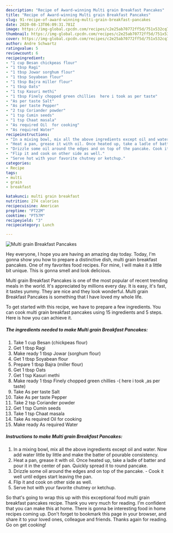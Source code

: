 ```yaml
---
description: "Recipe of Award-winning Multi grain Breakfast Pancakes"
title: "Recipe of Award-winning Multi grain Breakfast Pancakes"
slug: 91-recipe-of-award-winning-multi-grain-breakfast-pancakes
date: 2020-08-13T06:09:31.781Z
image: https://img-global.cpcdn.com/recipes/c2e25ab70772ff5d/751x532cq70/multi-grain-breakfast-pancakes-recipe-main-photo.jpg
thumbnail: https://img-global.cpcdn.com/recipes/c2e25ab70772ff5d/751x532cq70/multi-grain-breakfast-pancakes-recipe-main-photo.jpg
cover: https://img-global.cpcdn.com/recipes/c2e25ab70772ff5d/751x532cq70/multi-grain-breakfast-pancakes-recipe-main-photo.jpg
author: Andre Schwartz
ratingvalue: 5
reviewcount: 6
recipeingredient:
- "1 cup Besan chickpeas flour"
- "1 tbsp Ragi"
- "1 tbsp Jowar sorghum flour"
- "1 tbsp Soyabean flour"
- "1 tbsp Bajra miller flour"
- "1 tbsp Oats"
- "1 tsp Kasuri methi"
- "1 tbsp Finely chopped green chillies  here i took as per taste"
- "As per taste Salt"
- "As per taste Pepper"
- "2 tsp Coriander powder"
- "1 tsp Cumin seeds"
- "1 tsp Chaat masala"
- "As required Oil  for cooking"
- "As required Water"
recipeinstructions:
- "In a mixing bowl, mix all the above ingredients except oil and water. Now add water little by little and make the batter of pourable consistency."
- "Heat a pan, grease it with oil. Once heated up, take a ladle of batter and pour it in the center of pan. Quickly spread it to round pancake."
- "Drizzle some oil around the edges and on top of the pancake. Cook it well until edges start leaving the pan."
- "Flip it and cook on other side as well."
- "Serve hot with your favorite chutney or ketchup."
categories:
- Recipe
tags:
- multi
- grain
- breakfast

katakunci: multi grain breakfast 
nutrition: 274 calories
recipecuisine: American
preptime: "PT22M"
cooktime: "PT57M"
recipeyield: "3"
recipecategory: Lunch

---
```



![Multi grain Breakfast Pancakes](https://img-global.cpcdn.com/recipes/c2e25ab70772ff5d/751x532cq70/multi-grain-breakfast-pancakes-recipe-main-photo.jpg)

Hey everyone, I hope you are having an amazing day today. Today, I'm gonna show you how to prepare a distinctive dish, multi grain breakfast pancakes. One of my favorites food recipes. For mine, I will make it a little bit unique. This is gonna smell and look delicious.



Multi grain Breakfast Pancakes is one of the most popular of recent trending meals in the world. It's appreciated by millions every day. It is easy, it's fast, it tastes yummy. They are nice and they look wonderful. Multi grain Breakfast Pancakes is something that I have loved my whole life.


To get started with this recipe, we have to prepare a few ingredients. You can cook multi grain breakfast pancakes using 15 ingredients and 5 steps. Here is how you can achieve it.

##### The ingredients needed to make Multi grain Breakfast Pancakes:

1. Take 1 cup Besan (chickpeas flour)
1. Get 1 tbsp Ragi
1. Make ready 1 tbsp Jowar (sorghum flour)
1. Get 1 tbsp Soyabean flour
1. Prepare 1 tbsp Bajra (miller flour)
1. Get 1 tbsp Oats
1. Get 1 tsp Kasuri methi
1. Make ready 1 tbsp Finely chopped green chillies -( here i took ,as per taste)
1. Take As per taste Salt
1. Take As per taste Pepper
1. Take 2 tsp Coriander powder
1. Get 1 tsp Cumin seeds
1. Take 1 tsp Chaat masala
1. Take As required Oil  for cooking
1. Make ready As required Water




##### Instructions to make Multi grain Breakfast Pancakes:

1. In a mixing bowl, mix all the above ingredients except oil and water. Now add water little by little and make the batter of pourable consistency.
1. Heat a pan, grease it with oil. Once heated up, take a ladle of batter and pour it in the center of pan. Quickly spread it to round pancake.
1. Drizzle some oil around the edges and on top of the pancake. - Cook it well until edges start leaving the pan.
1. Flip it and cook on other side as well.
1. Serve hot with your favorite chutney or ketchup.




So that's going to wrap this up with this exceptional food multi grain breakfast pancakes recipe. Thank you very much for reading. I'm confident that you can make this at home. There is gonna be interesting food in home recipes coming up. Don't forget to bookmark this page in your browser, and share it to your loved ones, colleague and friends. Thanks again for reading. Go on get cooking!

